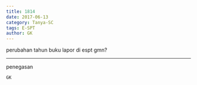 ```yaml
---
title: 1814
date: 2017-06-13
category: Tanya-SC
tags: E-SPT
author: GK
---
```


perubahan tahun buku lapor di espt gmn?

---

penegasan

`GK`
